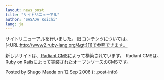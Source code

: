 ```yaml
---
layout: news_post
title: "サイトリニューアル"
author: "SASADA Koichi"
lang: ja
---
```


サイトリニューアルを行いました。
旧コンテンツについては、[&lt;URL:http://www2.ruby-lang.org/&gt;][1]で参照できます。

新しいサイトは、[Radiant CMS][2]によって構築されています。 Radiant CMSは、Ruby on
Railsによって実装されたオープンソースのCMSです。

Posted by Shugo Maeda on 12 Sep 2006
{: .post-info}



[1]: http://www2.ruby-lang.org/ 
[2]: http://radiantcms.org/ 
